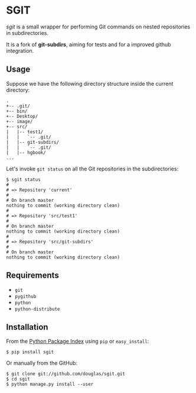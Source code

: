 SGIT
====

*sgit* is a small wrapper for performing Git commands on nested
repositories in subdirectories.

It is a fork of **git-subdirs**, aiming for tests and for a improved
github integration.

Usage
-----

Suppose we have the following directory structure inside the current directory:

    .
    +-- .git/
    +-- bin/
    +-- Desktop/
    +-- image/
    +-- src/
    |   |-- test1/
    |   |   `-- .git/
    |   |-- git-subdirs/
    |   |   `-- .git/
    |   |-- hgbook/
    ...

Let's invoke `git status` on all the Git repositories in the subdirectories:

    $ sgit status
    #
    # => Repository 'current'
    #
    # On branch master
    nothing to commit (working directory clean)
    #
    # => Repository 'src/test1'
    #
    # On branch master
    nothing to commit (working directory clean)
    #
    # => Repository 'src/git-subdirs'
    #
    # On branch master
    nothing to commit (working directory clean)


Requirements
------------

* `git`
* `pygithub`
* `python`
* `python-distribute`

Installation
------------

From the [Python Package Index][1] using `pip` or `easy_install`:

    $ pip install sgit

Or manually from the GitHub:

    $ git clone git://github.com/douglas/sgit.git
    $ cd sgit
    $ python manage.py install --user


  [1]: http://pypi.python.org/
